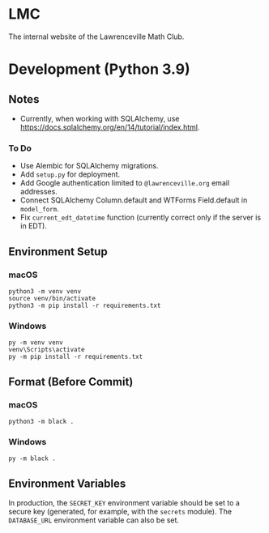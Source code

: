 # LMC

The internal website of the Lawrenceville Math Club.

# Development (Python 3.9)

## Notes

- Currently, when working with SQLAlchemy, use https://docs.sqlalchemy.org/en/14/tutorial/index.html.

### To Do

- Use Alembic for SQLAlchemy migrations.
- Add `setup.py` for deployment.
- Add Google authentication limited to `@lawrenceville.org` email addresses.
- Connect SQLAlchemy Column.default and WTForms Field.default in `model_form`.
- Fix `current_edt_datetime` function (currently correct only if the server is in EDT).

## Environment Setup

### macOS

```
python3 -m venv venv
source venv/bin/activate
python3 -m pip install -r requirements.txt
```

### Windows

```
py -m venv venv
venv\Scripts\activate
py -m pip install -r requirements.txt
```

## Format (Before Commit)

### macOS

```
python3 -m black .
```

### Windows

```
py -m black .
```

## Environment Variables

In production, the `SECRET_KEY` environment variable should be set to a secure key (generated, for example, with the `secrets` module). The `DATABASE_URL` environment variable can also be set.
